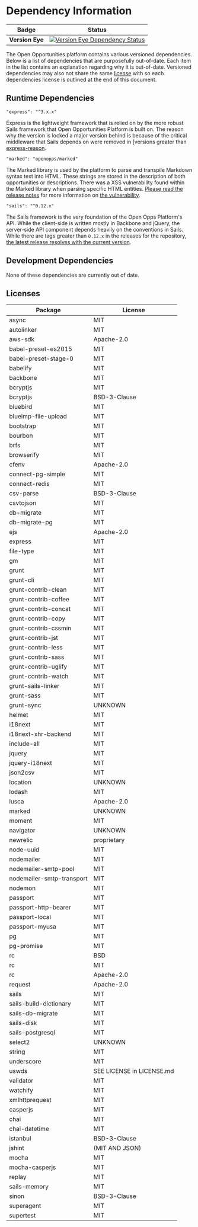 # Dependency Information

Badge | Status
--- | ---
**Version Eye** | [![Version Eye Dependency Status](https://www.versioneye.com/user/projects/57297a80a0ca35004baf7d09/badge.svg?style=flat-square)](https://www.versioneye.com/user/projects/57297a80a0ca35004baf7d09#tab-dependencies)

The Open Opportunities platform contains various versioned dependencies. Below
is a list of dependencies that are purposefully out-of-date. Each item in the
list contains an explanation regarding why it is out-of-date. Versioned
dependencies may also not share the same [license](LICENSE.md) with so each
dependencies license is outlined at the end of this document.

## Runtime Dependencies

    "express": "^3.x.x"

Express is the lightweight framework that is relied on by the more robust
Sails framework that Open Opportunities Platform is built on. The reason why the
version is locked a major version behind is because of the critical middleware
that Sails depends on were removed in [versions greater than [express-reason].

[express-reason]: https://github.com/expressjs/express/blob/master/History.md?_ga=1.190227883.1428253699.1469419900#400--2014-04-09 "Express Release Notes"

    "marked": "openopps/marked"

The Marked library is used by the platform to parse and transpile Markdown
syntax text into HTML. These strings are stored in the description of both
opportunities or descriptions. There was a XSS vulnerability found within the
Marked library when parsing specific HTML entities. [Please read the release
notes][marked-reason] for more information on [the vulnerability][marked-issue].

[marked-reason]: https://github.com/openopps/openopps-platform/releases/tag/v0.10.6 "Open Opps release notes"
[marked-issue]: https://snyk.io/blog/marked-xss-vulnerability/ "Snyk Marked XSS Vulnerability"

    "sails": "^0.12.x"

The Sails framework is the very foundation of the Open Opps Platform's API.
While the client-side is written mostly in Backbone and jQuery, the server-side
API component depends heavily on the conventions in Sails. While there are tags
greater than `0.12.x` in the releases for the repository, [the latest release
resolves with the current version][sails-reason].

[sails-reason]: https://github.com/balderdashy/sails/releases/latest "Sails Latest Release"

## Development Dependencies

None of these dependencies are currently out of date.

## Licenses

Package | License
--- | ---
async | MIT
autolinker | MIT
aws-sdk | Apache-2.0
babel-preset-es2015 | MIT
babel-preset-stage-0 | MIT
babelify | MIT
backbone | MIT
bcryptjs | MIT
bcryptjs | BSD-3-Clause
bluebird | MIT
blueimp-file-upload | MIT
bootstrap | MIT
bourbon | MIT
brfs | MIT
browserify | MIT
cfenv | Apache-2.0
connect-pg-simple | MIT
connect-redis | MIT
csv-parse | BSD-3-Clause
csvtojson | MIT
db-migrate | MIT
db-migrate-pg | MIT
ejs | Apache-2.0
express | MIT
file-type | MIT
gm | MIT
grunt | MIT
grunt-cli | MIT
grunt-contrib-clean | MIT
grunt-contrib-coffee | MIT
grunt-contrib-concat | MIT
grunt-contrib-copy | MIT
grunt-contrib-cssmin | MIT
grunt-contrib-jst | MIT
grunt-contrib-less | MIT
grunt-contrib-sass | MIT
grunt-contrib-uglify | MIT
grunt-contrib-watch | MIT
grunt-sails-linker | MIT
grunt-sass | MIT
grunt-sync | UNKNOWN
helmet | MIT
i18next | MIT
i18next-xhr-backend | MIT
include-all | MIT
jquery | MIT
jquery-i18next | MIT
json2csv | MIT
location | UNKNOWN
lodash | MIT
lusca | Apache-2.0
marked | UNKNOWN
moment | MIT
navigator | UNKNOWN
newrelic | proprietary
node-uuid | MIT
nodemailer | MIT
nodemailer-smtp-pool | MIT
nodemailer-smtp-transport | MIT
nodemon | MIT
passport | MIT
passport-http-bearer | MIT
passport-local | MIT
passport-myusa | MIT
pg | MIT
pg-promise | MIT
rc | BSD
rc | MIT
rc | Apache-2.0
request | Apache-2.0
sails | MIT
sails-build-dictionary | MIT
sails-db-migrate | MIT
sails-disk | MIT
sails-postgresql | MIT
select2 | UNKNOWN
string | MIT
underscore | MIT
uswds | SEE LICENSE in LICENSE.md
validator | MIT
watchify | MIT
xmlhttprequest | MIT
casperjs | MIT
chai | MIT
chai-datetime | MIT
istanbul | BSD-3-Clause
jshint | (MIT AND JSON)
mocha | MIT
mocha-casperjs | MIT
replay | MIT
sails-memory | MIT
sinon | BSD-3-Clause
superagent | MIT
supertest | MIT
